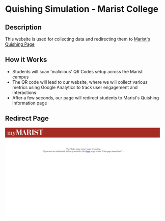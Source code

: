 # Quishing Simulation - Marist College

## Description 

This website is used for collecting data and redirecting them to [Marist's Quishing Page](https://www.marist.edu/information-security/cyber-qr)

## How it Works

- Students will scan 'malicious' QR Codes setup across the Marist campus
- The QR code will lead to our website, where we will collect various metrics using Google Analytics to track user engagement and interactions
- After a few seconds, our page will redirect students to Marist's Quishing information page

## Redirect Page
![Redirect Page](https://github.com/EthanOndreicka/cyber-capping/blob/main/assets/redirect-preview.png)
